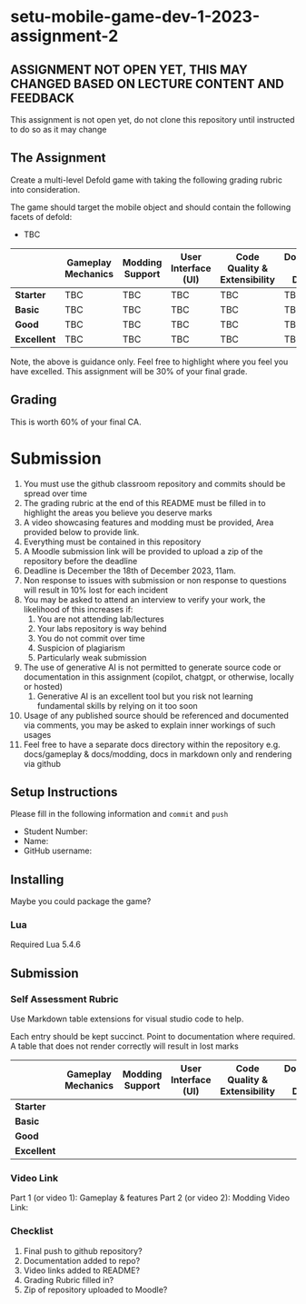 # setu-mobile-game-dev-1-2023-assignment-2

## ASSIGNMENT NOT OPEN YET, THIS MAY CHANGED BASED ON LECTURE CONTENT AND FEEDBACK ## 

This assignment is not open yet, do not clone this repository until instructed to do so as it may change

## The Assignment

Create a multi-level Defold game with taking the following grading rubric into consideration.

The game should target the mobile object and should contain the following facets of defold:

* TBC

|               | **Gameplay Mechanics** | **Modding Support** | **User Interface (UI)** | **Code Quality & Extensibility** | **Documentation and Distribution** |
| ------------- | ---------------------- | ------------------- | ----------------------- | -------------------------------- | ---------------------------------- |
| **Starter**   | TBC                    | TBC                 | TBC                     | TBC                              | TBC                                |
| **Basic**     | TBC                    | TBC                 | TBC                     | TBC                              | TBC                                |
| **Good**      | TBC                    | TBC                 | TBC                     | TBC                              | TBC                                |
| **Excellent** | TBC                    | TBC                 | TBC                     | TBC                              | TBC                                |


Note, the above is guidance only.  Feel free to highlight where you feel you have excelled.  This assignment will be 30% of your final grade.

## Grading

This is worth 60% of your final CA.

# Submission

1. You must use the github classroom repository and commits should be spread over time
2. The grading rubric at the end of this README must be filled in to highlight the areas you believe you deserve marks
3. A video showcasing features and modding must be provided,  Area provided below to provide link.
3. Everything must be contained in this repository
4. A Moodle submission link will be provided to upload a zip of the repository before the deadline
5. Deadline is December the 18th of December 2023, 11am.
6. Non response to issues with submission or non response to questions will result in 10% lost for each incident
7. You may be asked to attend an interview to verify your work, the likelihood of this increases if:
    1. You are not attending lab/lectures
    2. Your labs repository is way behind
    3. You do not commit over time
    4. Suspicion of plagiarism
    5. Particularly weak submission 
8. The use of generative AI is not permitted to generate source code or documentation in this assignment (copilot, chatgpt, or otherwise, locally or hosted)
    1. Generative AI is an excellent tool but you risk not learning fundamental skills by relying on it too soon
9. Usage of any published source should be referenced and documented via comments, you may be asked to explain inner workings of such usages
10. Feel free to have a separate docs directory within the repository e.g. docs/gameplay & docs/modding, docs in markdown only and rendering via github 

## Setup Instructions

Please fill in the following information and `commit` and `push`

* Student Number:
* Name: 
* GitHub username: 

## Installing

Maybe you could package the game?

### Lua

Required Lua 5.4.6


## Submission
### Self Assessment Rubric

Use Markdown table extensions for visual studio code to help.

Each entry should be kept succinct.  Point to documentation where required. A table that does not render correctly will result in lost marks

|               | **Gameplay Mechanics** | **Modding Support** | **User Interface (UI)** | **Code Quality & Extensibility** | **Documentation and Distribution** |
| ------------- | ---------------------- | ------------------- | ----------------------- | -------------------------------- | ---------------------------------- |
| **Starter**   |                        |                     |                         |                                  |                                    |
| **Basic**     |                        |                     |                         |                                  |                                    |
| **Good**      |                        |                     |                         |                                  |                                    |
| **Excellent** |                        |                     |                         |                                  |                                    |


### Video Link

Part 1 (or video 1): Gameplay & features 
Part 2 (or video 2): Modding
Video Link:

### Checklist

1. Final push to github repository?
2. Documentation added to repo?
3. Video links added to README?
4. Grading Rubric filled in?
5. Zip of repository uploaded to Moodle?